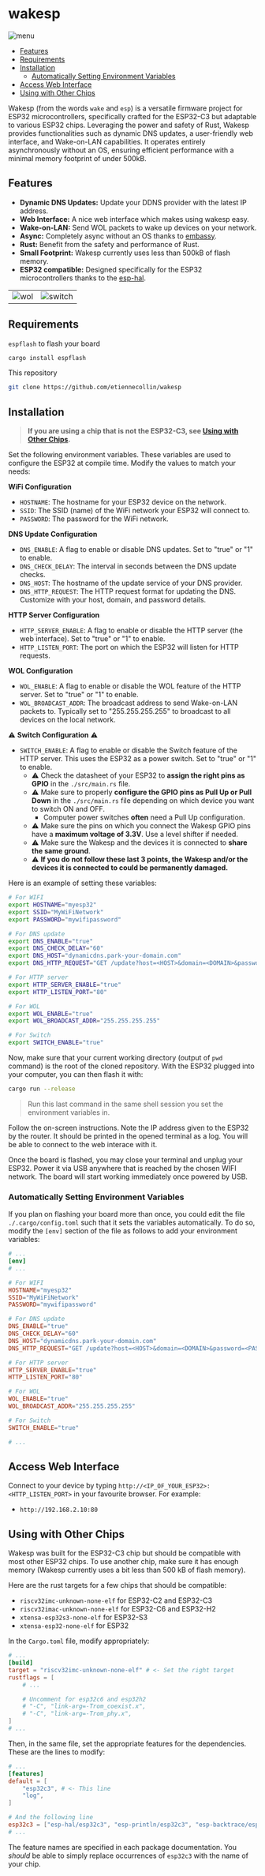 # wakesp

![menu](./assets/menu.png)

<!-- vim-markdown-toc GFM -->

- [Features](#features)
- [Requirements](#requirements)
- [Installation](#installation)
  - [Automatically Setting Environment Variables](#automatically-setting-environment-variables)
- [Access Web Interface](#access-web-interface)
- [Using with Other Chips](#using-with-other-chips)

<!-- vim-markdown-toc -->

Wakesp (from the words `wake` and `esp`) is a versatile firmware project for ESP32 microcontrollers, specifically crafted for the ESP32-C3 but adaptable to various ESP32 chips. Leveraging the power and safety of Rust, Wakesp provides functionalities such as dynamic DNS updates, a user-friendly web interface, and Wake-on-LAN capabilities. It operates entirely asynchronously without an OS, ensuring efficient performance with a minimal memory footprint of under 500kB.

## Features

- **Dynamic DNS Updates:** Update your DDNS provider with the latest IP address.
- **Web Interface:** A nice web interface which makes using wakesp easy.
- **Wake-on-LAN:** Send WOL packets to wake up devices on your network.
- **Async:** Completely async without an OS thanks to [embassy](https://github.com/embassy-rs/embassy).
- **Rust:** Benefit from the safety and performance of Rust.
- **Small Footprint:** Wakesp currently uses less than 500kB of flash memory.
- **ESP32 compatible:** Designed specifically for the ESP32 microcontrollers thanks to the [esp-hal](https://github.com/esp-rs/esp-hal).

|                          |                                |
| ------------------------ | ------------------------------ |
| ![wol](./assets/wol.png) | ![switch](./assets/switch.png) |

## Requirements

`espflash` to flash your board

```bash
cargo install espflash
```

This repository

```bash
git clone https://github.com/etiennecollin/wakesp
```

## Installation

> **If you are using a chip that is not the ESP32-C3, see [Using with Other Chips](#using-with-other-chips).**

Set the following environment variables. These variables are used to configure the ESP32 at compile time. Modify the values to match your needs:

**WiFi Configuration**

- `HOSTNAME`: The hostname for your ESP32 device on the network.
- `SSID`: The SSID (name) of the WiFi network your ESP32 will connect to.
- `PASSWORD`: The password for the WiFi network.

**DNS Update Configuration**

- `DNS_ENABLE`: A flag to enable or disable DNS updates. Set to "true" or "1" to enable.
- `DNS_CHECK_DELAY`: The interval in seconds between the DNS update checks.
- `DNS_HOST`: The hostname of the update service of your DNS provider.
- `DNS_HTTP_REQUEST`: The HTTP request format for updating the DNS. Customize with your host, domain, and password details.

**HTTP Server Configuration**

- `HTTP_SERVER_ENABLE`: A flag to enable or disable the HTTP server (the web interface). Set to "true" or "1" to enable.
- `HTTP_LISTEN_PORT`: The port on which the ESP32 will listen for HTTP requests.

**WOL Configuration**

- `WOL_ENABLE`: A flag to enable or disable the WOL feature of the HTTP server. Set to "true" or "1" to enable.
- `WOL_BROADCAST_ADDR`: The broadcast address to send Wake-on-LAN packets to. Typically set to "255.255.255.255" to broadcast to all devices on the local network.

:warning: **Switch Configuration** :warning:

- `SWITCH_ENABLE`: A flag to enable or disable the Switch feature of the HTTP server. This uses the ESP32 as a power switch. Set to "true" or "1" to enable.
  - :warning: Check the datasheet of your ESP32 to **assign the right pins as GPIO** in the `./src/main.rs` file.
  - :warning: Make sure to properly **configure the GPIO pins as Pull Up or Pull Down** in the `./src/main.rs` file depending on which device you want to switch ON and OFF.
    - Computer power switches **often** need a Pull Up configuration.
  - :warning: Make sure the pins on which you connect the Wakesp GPIO pins have a **maximum voltage of 3.3V**. Use a level shifter if needed.
  - :warning: Make sure the Wakesp and the devices it is connected to **share the same ground**.
  - :warning: **If you do not follow these last 3 points, the Wakesp and/or the devices it is connected to could be permanently damaged.**

Here is an example of setting these variables:

```bash
# For WIFI
export HOSTNAME="myesp32"
export SSID="MyWiFiNetwork"
export PASSWORD="mywifipassword"

# For DNS update
export DNS_ENABLE="true"
export DNS_CHECK_DELAY="60"
export DNS_HOST="dynamicdns.park-your-domain.com"
export DNS_HTTP_REQUEST="GET /update?host=<HOST>&domain=<DOMAIN>&password=<PASSWORD>&ip= HTTP/1.1\r\nHost: dynamicdns.park-your-domain.com\r\nConnection: close\r\n\r\n"

# For HTTP server
export HTTP_SERVER_ENABLE="true"
export HTTP_LISTEN_PORT="80"

# For WOL
export WOL_ENABLE="true"
export WOL_BROADCAST_ADDR="255.255.255.255"

# For Switch
export SWITCH_ENABLE="true"
```

Now, make sure that your current working directory (output of `pwd` command) is the root of the cloned repository.
With the ESP32 plugged into your computer, you can then flash it with:

```bash
cargo run --release
```

> Run this last command in the same shell session you set the environment variables in.

Follow the on-screen instructions. Note the IP address given to the ESP32 by the router. It should be printed in the opened terminal as a log. You will be able to connect to the web interace with it.

Once the board is flashed, you may close your terminal and unplug your ESP32. Power it via USB anywhere that is reached by the chosen WIFI network. The board will start working immediately once powered by USB.

### Automatically Setting Environment Variables

If you plan on flashing your board more than once, you could edit the file `./.cargo/config.toml` such that it sets the variables automatically. To do so, modify the `[env]` section of the file as follows to add your environment variables:

```toml
# ...
[env]
# ...

# For WIFI
HOSTNAME="myesp32"
SSID="MyWiFiNetwork"
PASSWORD="mywifipassword"

# For DNS update
DNS_ENABLE="true"
DNS_CHECK_DELAY="60"
DNS_HOST="dynamicdns.park-your-domain.com"
DNS_HTTP_REQUEST="GET /update?host=<HOST>&domain=<DOMAIN>&password=<PASSWORD>&ip= HTTP/1.1\r\nHost: dynamicdns.park-your-domain.com\r\nConnection: close\r\n\r\n"

# For HTTP server
HTTP_SERVER_ENABLE="true"
HTTP_LISTEN_PORT="80"

# For WOL
WOL_ENABLE="true"
WOL_BROADCAST_ADDR="255.255.255.255"

# For Switch
SWITCH_ENABLE="true"

# ...
```

## Access Web Interface

Connect to your device by typing `http://<IP_OF_YOUR_ESP32>:<HTTP_LISTEN_PORT>` in your favourite browser. For example:

- `http://192.168.2.10:80`

## Using with Other Chips

Wakesp was built for the ESP32-C3 chip but should be compatible with most other ESP32 chips. To use another chip, make sure it has enough memory (Wakesp currently uses a bit less than 500 kB of flash memory).

Here are the rust targets for a few chips that should be compatible:

- `riscv32imc-unknown-none-elf` for ESP32-C2 and ESP32-C3
- `riscv32imac-unknown-none-elf` for ESP32-C6 and ESP32-H2
- `xtensa-esp32s3-none-elf` for ESP32-S3
- `xtensa-esp32-none-elf` for ESP32

In the `Cargo.toml` file, modify appropriately:

```toml
# ...
[build]
target = "riscv32imc-unknown-none-elf" # <- Set the right target
rustflags = [
    # ...

    # Uncomment for esp32c6 and esp32h2
    # "-C", "link-arg=-Trom_coexist.x",
    # "-C", "link-arg=-Trom_phy.x",
]
# ...
```

Then, in the same file, set the appropriate features for the dependencies. These are the lines to modify:

```toml
# ...
[features]
default = [
    "esp32c3", # <- This line
    "log",
]

# And the following line
esp32c3 = ["esp-hal/esp32c3", "esp-println/esp32c3", "esp-backtrace/esp32c3", "esp-wifi/esp32c3", "esp-hal-embassy/esp32c3"]
# ...
```

The feature names are specified in each package documentation. You _should_ be able to simply replace occurrences of `esp32c3` with the name of your chip.
